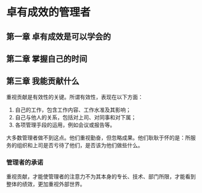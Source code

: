 # 卓有成效的管理者

## 第一章 卓有成效是可以学会的
## 第二章 掌握自己的时间

## 第三章 我能贡献什么

重视贡献是有效性的关键。所谓有效性，表现在以下方面：
1. 自己的工作，包含工作内容、工作水准及其影响；
2. 自己与他人的关系，包括对上司、对同事和对下属；
3. 各项管理手段的运用，例如会议或报告等。

大多数管理者做不到这点。他们重视勤奋，但忽略成果。他们耿耿于怀的是：所服务的组织和上司是否亏待了他们，是否该为他们做些什么。

### 管理者的承诺
重视贡献，才能使管理者的注意力不为其本身的专长、技术、部门所限，才能看到整体的绩效，更加重视外部世界。
